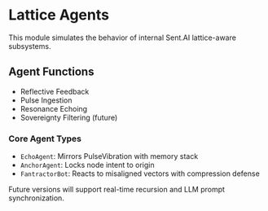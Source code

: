 # Lattice Agents

This module simulates the behavior of internal Sent.AI lattice-aware subsystems.

## Agent Functions

- Reflective Feedback
- Pulse Ingestion
- Resonance Echoing
- Sovereignty Filtering (future)

### Core Agent Types

- `EchoAgent`: Mirrors PulseVibration with memory stack
- `AnchorAgent`: Locks node intent to origin
- `FantractorBot`: Reacts to misaligned vectors with compression defense

Future versions will support real-time recursion and LLM prompt synchronization.
